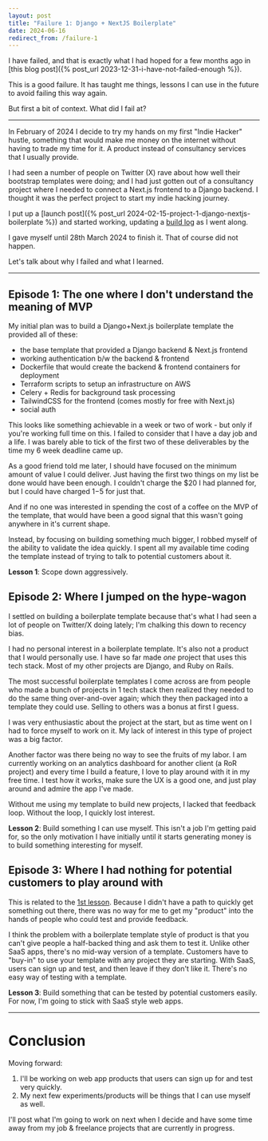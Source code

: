 ```yaml
---
layout: post
title: "Failure 1: Django + NextJS Boilerplate"
date: 2024-06-16
redirect_from: /failure-1
---
```

I have failed, and that is exactly what I had hoped for a few months ago in [this blog post]({% post_url 2023-12-31-i-have-not-failed-enough %}).

This is a good failure. It has taught me things, lessons I can use in the future to avoid failing this way again.

But first a bit of context. What did I fail at?

---

In February of 2024 I decide to try my hands on my first "Indie Hacker" hustle, something that would make me money on the internet without having to trade my time for it. A product instead of consultancy services that I usually provide.

I had seen a number of people on Twitter (X) rave about how well their bootstrap templates were doing; and I had just gotten out of a consultancy project where I needed to connect a Next.js frontend to a Django backend. I thought it was the perfect project to start my indie hacking journey.

I put up a [launch post]({% post_url 2024-02-15-project-1-django-nextjs-boilerplate %}) and started working, updating a [build log](/build_logs/project-1) as I went along.

I gave myself until 28th March 2024 to finish it. That of course did not happen.

Let's talk about why I failed and what I learned.

---

## Episode 1: The one where I don't understand the meaning of MVP

My initial plan was to build a Django+Next.js boilerplate template the provided all of these:
- the base template that provided a Django backend & Next.js frontend
- working authentication b/w the backend & frontend
- Dockerfile that would create the backend & frontend containers for deployment
- Terraform scripts to setup an infrastructure on AWS
- Celery + Redis for background task processing
- TailwindCSS for the frontend (comes mostly for free with Next.js)
- social auth

This looks like something achievable in a week or two of work - but only if you're working full time on this. I failed to consider that I have a day job and a life. I was barely able to tick of the first two of these deliverables by the time my 6 week deadline came up.

As a good friend told me later, I should have focused on the minimum amount of value I could deliver. Just having the first two things on my list be done would have been enough. I couldn't charge the $20 I had planned for, but I could have charged $1-$5 for just that.

And if no one was interested in spending the cost of a coffee on the MVP of the template, that would have been a good signal that this wasn't going anywhere in it's current shape.

Instead, by focusing on building something much bigger, I robbed myself of the ability to validate the idea quickly. I spent all my available time coding the template instead of trying to talk to potential customers about it.

**Lesson 1**: Scope down aggressively.

## Episode 2: Where I jumped on the hype-wagon

I settled on building a boilerplate template because that's what I had seen a lot of people on Twitter/X doing lately; I'm chalking this down to recency bias.

I had no personal interest in a boilerplate template. It's also not a product that I would personally use. I have so far made *one* project that uses this tech stack. Most of my other projects are Django, and Ruby on Rails.

The most successful boilerplate templates I come across are from people who made a bunch of projects in 1 tech stack then realized they needed to do the same thing over-and-over again; which they then packaged into a template they could use. Selling to others was a bonus at first I guess.

I was very enthusiastic about the project at the start, but as time went on I had to force myself to work on it. My lack of interest in this type of project was a big factor.

Another factor was there being no way to see the fruits of my labor. I am currently working on an analytics dashboard for another client (a RoR project) and every time I build a feature, I love to play around with it in my free time. I test how it works, make sure the UX is a good one, and just play around and admire the app I've made.

Without me using my template to build new projects, I lacked that feedback loop. Without the loop, I quickly lost interest.

**Lesson 2**: Build something I can use myself. This isn't a job I'm getting paid for, so the only motivation I have initially until it starts generating money is to build something interesting for myself.

## Episode 3: Where I had nothing for potential customers to play around with

This is related to the [1st lesson](#episode-1-the-one-where-i-dont-understand-the-meaning-of-mvp). Because I didn't have a path to quickly get something out there, there was no way for me to get my "product" into the hands of people who could test and provide feedback.

I think the problem with a boilerplate template style of product is that you can't give people a half-backed thing and ask them to test it. Unlike other SaaS apps, there's no mid-way version of a template. Customers have to "buy-in" to use your template with any project they are starting. With SaaS, users can sign up and test, and then leave if they don't like it. There's no easy way of testing with a template.

**Lesson 3**: Build something that can be tested by potential customers easily. For now, I'm going to stick with SaaS style web apps.

---

# Conclusion

Moving forward:

1. I'll be working on web app products that users can sign up for and test very quickly.
2. My next few experiments/products will be things that I can use myself as well.

I'll post what I'm going to work on next when I decide and have some time away from my job & freelance projects that are currently in progress.
